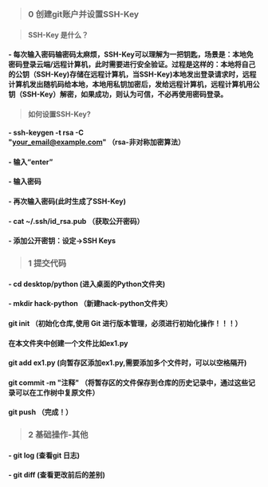 > ### 0 创建git账户并设置SSH-Key

> #### SSH-Key 是什么？
#### - 每次输入密码输密码太麻烦，SSH-Key可以理解为一把钥匙，场景是：本地免密码登录云端/远程计算机，此时需要进行安全验证。过程是这样的：本地将自己的公钥（SSH-Key)存储在远程计算机，当SSH-Key)本地发出登录请求时，远程计算机发出随机码给本地，本地用私钥加密后，发给远程计算机，远程计算机用公钥（SSH-Key）解密，如果成功，则认为可信，不必再使用密码登录。
> #### 如何设置SSH-Key?
#### -  ssh-keygen -t rsa -C "your_email@example.com" （rsa-非对称加密算法）
#### - 输入“enter”
#### - 输入密码
#### - 再次输入密码(此时生成了SSH-Key)
#### - cat ~/.ssh/id_rsa.pub （获取公开密码）
#### - 添加公开密钥：设定->SSH Keys

> ### 1 提交代码

#### - cd desktop/python (进入桌面的Python文件夹)
#### - mkdir hack-python （新建hack-python文件夹）
#### git init （初始化仓库,使用 Git 进行版本管理，必须进行初始化操作！！！）
#### 在本文件夹中创建一个文件比如ex1.py
#### git add ex1.py (向暂存区添加ex1.py,需要添加多个文件时，可以以空格隔开)
#### git commit -m "注释" （将暂存区的文件保存到仓库的历史记录中，通过这些记录可以在工作树中复原文件）
#### git push （完成！）

> ### 2 基础操作-其他
#### - git log (查看git 日志)
#### - git diff (查看更改前后的差别)

